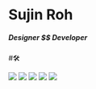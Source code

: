 # Sujin Roh



##### Designer $$ Developer



#🛠
<p float="left">
  <img src="https://img.shields.io/badge/Adobe_Illustrator-FF9A00?style=flat-square&logo=Adobe_Illustrator&logoColor=white"/>
  <img src="https://img.shields.io/badge/Adobe_Photoshop-31A8FF?style=flat-square&logo=Adobe_Photoshop&logoColor=white"/>
  <img src="https://img.shields.io/badge/HTML5-E34F26?style=flat-square&logo=HTML5&logoColor=white"/>
  <img src="https://img.shields.io/badge/CSS3-1572B6?style=flat-square&logo=CSS3&logoColor=white"/>
  <img src="https://img.shields.io/badge/Oracle-F80000?style=flat-square&logo=Oracle&logoColor=white"/>
</p>
